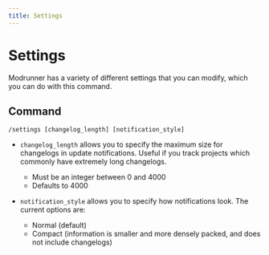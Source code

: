 ```yaml
---
title: Settings
---
```


# Settings

Modrunner has a variety of different settings that you can modify, which you can do with this command.

## Command

`/settings [changelog_length] [notification_style]`

- `changelog_length` allows you to specify the maximum size for changelogs in update notifications. Useful if you track projects which commonly have extremely long changelogs.
  - Must be an integer between 0 and 4000
  - Defaults to 4000

- `notification_style` allows you to specify how notifications look. The current options are:
  - Normal (default)
  - Compact (information is smaller and more densely packed, and does not include changelogs)

